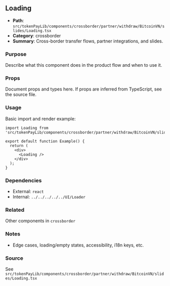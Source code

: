 ## Loading

- **Path**: `src/tokenPayLib/components/crossborder/partner/withdraw/BitcoinVN/slides/Loading.tsx`
- **Category**: crossborder
- **Summary**: Cross-border transfer flows, partner integrations, and slides.

### Purpose
Describe what this component does in the product flow and when to use it.

### Props
Document props and types here. If props are inferred from TypeScript, see the source file.

### Usage
Basic import and render example:


```tsx
import Loading from 'src/tokenPayLib/components/crossborder/partner/withdraw/BitcoinVN/slides/Loading';

export default function Example() {
  return (
    <div>
      <Loading />
    </div>
  );
}

```

### Dependencies
- External: `react`
- Internal: `../../../../../UI/Loader`

### Related
Other components in `crossborder`

### Notes
- Edge cases, loading/empty states, accessibility, i18n keys, etc.

### Source
See `src/tokenPayLib/components/crossborder/partner/withdraw/BitcoinVN/slides/Loading.tsx`
